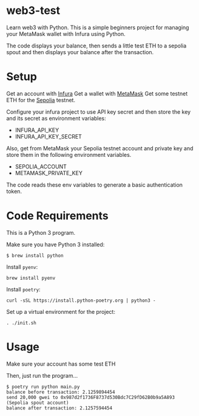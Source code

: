 # web3-test

Learn web3 with Python. This is a simple beginners project for managing your MetaMask wallet with Infura using Python.

The code displays your balance, then sends a little test ETH to a sepolia spout and then displays your balance after
the transaction.


# Setup

Get an account with [Infura](https://infura.io)
Get a wallet with [MetaMask](https://metamask.io)
Get some testnet ETH for the [Sepolia](https://ethereum.org/en/developers/docs/networks/#sepolia) testnet.

Configure your infura project to use API key secret and then store the key and its secret as environment variables:

- INFURA_API_KEY 
- INFURA_API_KEY_SECRET


Also, get from MetaMask your Sepolia testnet account and private key and store them in the following environment 
variables. 

- SEPOLIA_ACCOUNT
- METAMASK_PRIVATE_KEY

The code reads these env variables to generate a basic authentication token.

# Code Requirements

This is a Python 3 program.

Make sure you have Python 3 installed:

```
$ brew install python
```  

Install `pyenv`:

```
brew install pyenv
```

Install `poetry`:

```
curl -sSL https://install.python-poetry.org | python3 -
```

Set up a virtual environment for the project:

```
. ./init.sh
```

# Usage

Make sure your account has some test ETH

Then, just run the program...

```
$ poetry run python main.py
balance before transaction: 2.1259894454
send 20,000 gwei to 0x987d2f1736F8737d530Bdc7C29fD62B0b9a5A893 (Sepolia spout account)
balance after transaction: 2.1257594454
```




